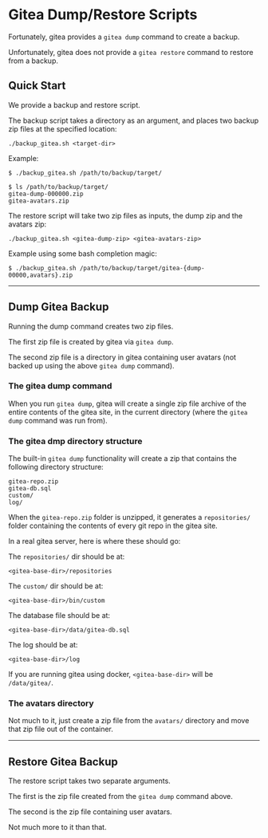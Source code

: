# Gitea Dump/Restore Scripts

Fortunately, gitea provides a `gitea dump` command to create a backup.

Unfortunately, gitea does not provide a `gitea restore` command to restore from a backup.


## Quick Start

We provide a backup and restore script.

The backup script takes a directory as an argument,
and places two backup zip files at the specified location:

```
./backup_gitea.sh <target-dir>
```

Example:

```
$ ./backup_gitea.sh /path/to/backup/target/

$ ls /path/to/backup/target/
gitea-dump-000000.zip
gitea-avatars.zip
```

The restore script will take two zip files as inputs,
the dump zip and the avatars zip:

```
./backup_gitea.sh <gitea-dump-zip> <gitea-avatars-zip>
```

Example using some bash completion magic:

```
$ ./backup_gitea.sh /path/to/backup/target/gitea-{dump-00000,avatars}.zip
```

-----

## Dump Gitea Backup

Running the dump command creates two zip files.

The first zip file is created by gitea via `gitea dump`.

The second zip file is a directory in gitea containing user avatars 
(not backed up using the above `gitea dump` command).

### The gitea dump command

When you run `gitea dump`, gitea will create a single zip file archive
of the entire contents of the gitea site, in the current directory 
(where the `gitea dump` command was run from).

### The gitea dmp directory structure

The built-in `gitea dump` functionality will create a zip
that contains the following directory structure:

```
gitea-repo.zip
gitea-db.sql
custom/
log/
```

When the `gitea-repo.zip` folder is unzipped, it generates a `repositories/` folder
containing the contents of every git repo in the gitea site.

In a real gitea server, here is where these should go:

The `repositories/` dir should be at:

```
<gitea-base-dir>/repositories
```

The `custom/` dir should be at:

```
<gitea-base-dir>/bin/custom
```

The database file should be at:

```
<gitea-base-dir>/data/gitea-db.sql
```

The log should be at:

```
<gitea-base-dir>/log
```

If you are running gitea using docker,
`<gitea-base-dir>` will be `/data/gitea/`.

### The avatars directory

Not much to it, just create a zip file from the 
`avatars/` directory and move that zip file 
out of the container.

------

## Restore Gitea Backup

The restore script takes two separate arguments.

The first is the zip file created from the `gitea dump` command above.

The second is the zip file containing user avatars.

Not much more to it than that.
